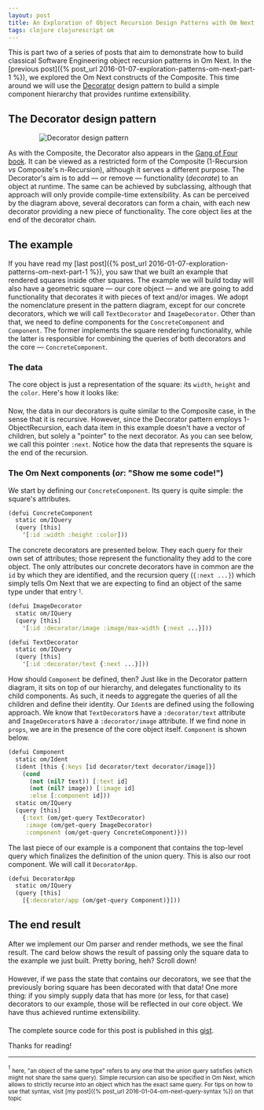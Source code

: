 ```yaml
---
layout: post
title: An Exploration of Object Recursion Design Patterns with Om Next Recursive Queries - Part 2
tags: clojure clojurescript om
---
```


This is part two of a series of posts that aim to demonstrate how to build classical Software Engineering object recursion patterns in Om Next. In the [previous post]({% post_url 2016-01-07-exploration-patterns-om-next-part-1 %}), we explored the Om Next constructs of the Composite. This time around we will use the [Decorator](https://en.wikipedia.org/wiki/Decorator_pattern) design pattern to build a simple component hierarchy that provides runtime extensibility.

<!--more-->

## The Decorator design pattern

<div style="max-width:75%;margin:15px auto 0;">
  <img src="https://cloud.githubusercontent.com/assets/661909/12217911/81cb227e-b70f-11e5-814e-fa564fe5c021.png" alt="Decorator design pattern">
</div>

As with the Composite, the Decorator also appears in the [Gang of Four book](https://en.wikipedia.org/wiki/Design_Patterns). It can be viewed as a restricted form of the Composite (1-Recursion *vs* Composite's n-Recursion), although it serves a different purpose. The Decorator's aim is to add — or remove — functionality (*decorate*) to an object at runtime. The same can be achieved by subclassing, although that approach will only provide compile-time extensibility. As can be perceived by the diagram above, several decorators can form a chain, with each new decorator providing a new piece of functionality. The core object lies at the end of the decorator chain.


## The example

If you have read my [last post]({% post_url 2016-01-07-exploration-patterns-om-next-part-1 %}), you saw that we built an example that rendered squares inside other squares. The example we will build today will also have a geometric square — our core object — and we are going to add functionality that decorates it with pieces of text and/or images.
We adopt the nomenclature present in the pattern diagram, except for our concrete decorators, which we will call `TextDecorator` and `ImageDecorator`. Other than that, we need to define components for the `ConcreteComponent` and `Component`. The former implements the square rendering functionality, while the latter is responsible for combining the queries of both decorators and the core — `ConcreteComponent`.

### The data

The core object is just a representation of the square: its `width`, `height` and the `color`. Here's how it looks like:

<div style="margin-bottom: 20px;">
  <div id="dp-card-1"></div>
</div>

Now, the data in our decorators is quite similar to the Composite case, in the sense that it is recursive. However, since the Decorator pattern employs 1-ObjectRecursion, each data item in this example doesn't have a vector of children, but solely a "pointer" to the next decorator. As you can see below, we call this pointer `:next`. Notice how the data that represents the square is the end of the recursion.

<div style="margin-bottom: 20px;">
  <div id="dp-card-2"></div>
</div>

### The Om Next components (*or*: "Show me some code!")

We start by defining our `ConcreteComponent`. Its query is quite simple: the square's attributes.

```clj
(defui ConcreteComponent
  static om/IQuery
  (query [this]
    '[:id :width :height :color]))
```

The concrete decorators are presented below. They each query for their own set of attributes; those represent the functionality they add to the core object. The only attributes our concrete decorators have in common are the `id` by which they are identified, and the recursion query (`{:next ...}`) which simply tells Om Next that we are expecting to find an object of the same type under that entry <sup><sub>1</sub></sup>.

```clj
(defui ImageDecorator
  static om/IQuery
  (query [this]
    '[:id :decorator/image :image/max-width {:next ...}]))

(defui TextDecorator
  static om/IQuery
  (query [this]
    '[:id :decorator/text {:next ...}]))
```

How should `Component` be defined, then? Just like in the Decorator pattern diagram, it sits on top of our hierarchy, and delegates functionality to its child components. As such, it needs to aggregate the queries of all the children and define their identity. Our `Ident`s are defined using the following approach. We know that `TextDecorator`s have a `:decorator/text` attribute and `ImageDecorator`s have a `:decorator/image` attribute. If we find none in `props`, we are in the presence of the core object itself. `Component` is shown below.

```clj
(defui Component
  static om/Ident
  (ident [this {:keys [id decorator/text decorator/image]}]
    (cond
      (not (nil? text)) [:text id]
      (not (nil? image)) [:image id]
      :else [:component id]))
  static om/IQuery
  (query [this]
    {:text (om/get-query TextDecorator)
     :image (om/get-query ImageDecorator)
     :component (om/get-query ConcreteComponent)}))
```

The last piece of our example is a component that contains the top-level query which finalizes the definition of the union query. This is also our root component. We will call it `DecoratorApp`.

```clj
(defui DecoratorApp
  static om/IQuery
  (query [this]
    [{:decorator/app (om/get-query Component)}]))
```

## The end result

After we implement our Om parser and render methods, we see the final result. The card below shows the result of passing only the square data to the example we just built. Pretty boring, heh? Scroll down!

<div style="margin-bottom: 20px;">
  <div id="dp-card-3"></div>
</div>

However, if we pass the state that contains our decorators, we see that the previously boring square has been decorated with that data! One more thing: if you simply supply data that has more (or less, for that case) decorators to our example, those will be reflected in our core object. We have thus achieved runtime extensibility.

<div style="margin-bottom: 20px;">
  <div id="dp-card-4"></div>
</div>

The complete source code for this post is published in this [gist](https://gist.github.com/anmonteiro/2b282aa35380558a8b1d#file-decorator-cljs).

Thanks for reading!

---

<sup><sub>1</sub></sup> <sub>here, "an object of the same type" refers to any one that the union query satisfies (which might not share the same query). Simple recursion can also be specified in Om Next, which allows to strictly recurse into an object which has the exact same query. For tips on how to use that syntax, visit [my post]({% post_url 2016-01-04-om-next-query-syntax %}) on that topic</sub>

<script>
{% include  exploration-dp-2.js %}
</script>
